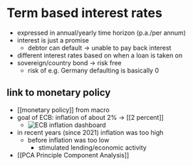 # Term based interest rates
- expressed in annual/yearly time horizon (p.a./per annum)
- interest is just a promise 
	- debtor can default -> unable to pay back interest
- different interest rates based on when a loan is taken on
- sovereign/country bond -> risk free
	- risk of e.g. Germany defaulting is basically 0

## link to monetary policy
- [[monetary policy]] from macro
- goal of ECB: inflation of about 2% -> [[2 percent]] 
	- ![ECB inflation dashboard](https://www.ecb.europa.eu/stats/macroeconomic_and_sectoral/hicp/more/html/data.en.html})
- in recent years (since 2021) inflation was too high
	- before inflation was too low
		- stimulated lending/economic activity
- [[PCA Principle Component Analysis]]